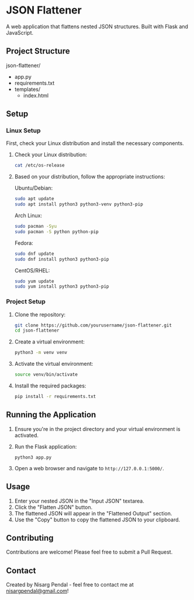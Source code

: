 # JSON Flattener

A web application that flattens nested JSON structures. Built with Flask and JavaScript.

## Project Structure

json-flattener/
- app.py
- requirements.txt
- templates/
  - index.html


## Setup

### Linux Setup

First, check your Linux distribution and install the necessary components.

1. Check your Linux distribution:
   ```bash
   cat /etc/os-release
   ```

2. Based on your distribution, follow the appropriate instructions:

   Ubuntu/Debian:
   ```bash
   sudo apt update
   sudo apt install python3 python3-venv python3-pip
   ```

   Arch Linux:
   ```bash
   sudo pacman -Syu
   sudo pacman -S python python-pip
   ```

   Fedora:
   ```bash
   sudo dnf update
   sudo dnf install python3 python3-pip
   ```

   CentOS/RHEL:
   ```bash
   sudo yum update
   sudo yum install python3 python3-pip
   ```

### Project Setup

1. Clone the repository:
   ```bash
   git clone https://github.com/yourusername/json-flattener.git
   cd json-flattener
   ```

2. Create a virtual environment:
   ```bash
   python3 -m venv venv
   ```

3. Activate the virtual environment:
   ```bash
   source venv/bin/activate
   ```

4. Install the required packages:
   ```bash
   pip install -r requirements.txt
   ```

## Running the Application

1. Ensure you're in the project directory and your virtual environment is activated.

2. Run the Flask application:
   ```
   python3 app.py
   ```

3. Open a web browser and navigate to `http://127.0.0.1:5000/`.

## Usage

1. Enter your nested JSON in the "Input JSON" textarea.
2. Click the "Flatten JSON" button.
3. The flattened JSON will appear in the "Flattened Output" section.
4. Use the "Copy" button to copy the flattened JSON to your clipboard.

## Contributing

Contributions are welcome! Please feel free to submit a Pull Request.

## Contact

Created by Nisarg Pendal - feel free to contact me at nisargpendal@gmail.com!
```
